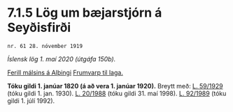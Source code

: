 # 7.1.5 Lög um bæjarstjórn á Seyðisfirði

`nr. 61 28. nóvember 1919`

_Íslensk lög 1. maí 2020 (útgáfa 150b)._

[Ferill málsins á Alþingi](https://www.althingi.is/thingstorf/thingmalalistar-eftir-thingum/ferill/?ltg=31&mnr=63)
[Frumvarp til laga.](https://www.althingi.is/altext/31/s/pdf/0086.pdf)

**Tóku gildi 1. janúar 1820 (á að vera 1. janúar 1920).**
Breytt með:
[L. 59/1929](https://althingi.is/altext/stjtnr.html#1929059) (tóku gildi 1. jan. 1930).
[L. 20/1988](https://althingi.is/altext/stjtnr.html#1988020) (tóku gildi 31. maí 1998).
[L. 92/1989](https://althingi.is/altext/stjt/1989.092.html) (tóku gildi 1. júlí 1992).


